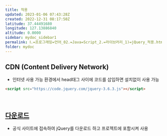 ```yaml
---
title: 적용
updated: 2023-01-06 07:43:28Z
created: 2022-12-31 08:17:50Z
latitude: 37.44491680
longitude: 127.13886840
altitude: 0.0000
sidebar: mydoc_sidebar1
permalink: Ⅰ.=프로그래밍=언어_02.=Java=Script_2.=라이브러리_1)=jQuery_적용.html
folder: mydoc
---
```


## CDN (Content Delivery Network)
- 인터넷 사용 가능 환경에서 head태그 사이에 코드를 삽입하면 설치없이 사용 가능

```html
<script src="https://code.jquery.com/jquery-3.6.3.js"></script>
```

<br>

## [다운로드](https://jquery.com/download/)
- 공식 사이트에 접속하여 jQuery를 다운로드 하고 프로젝트에 포함시켜 사용
